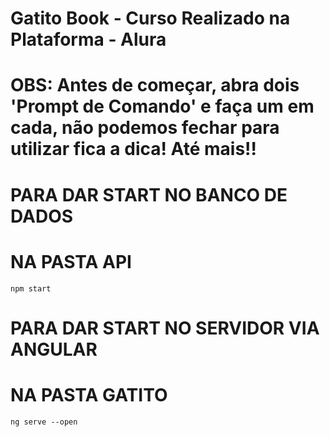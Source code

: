 # Gatito Book - Curso Realizado na Plataforma - Alura
 
# OBS: Antes de começar, abra dois 'Prompt de Comando' e faça um em cada, não podemos fechar para utilizar fica a dica! Até mais!! 

# PARA DAR START NO BANCO DE DADOS 

# NA PASTA API
 `` npm start ``  

# PARA DAR START NO SERVIDOR VIA ANGULAR  

# NA PASTA GATITO

`` ng serve --open ``
